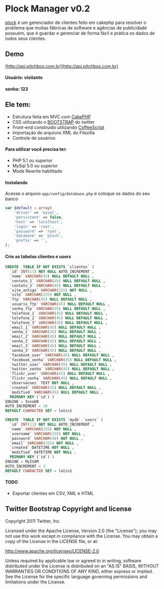 # Plock Manager v0.2
[plock](https://github.com/hugodias/) é um gerenciador de clientes feito em cakephp para resolver o problema que muitas fábricas de software e agências de publicidade possuem, que é guardar e gerenciar de forma fácil e prática os dados de todos seus clientes.



Demo
-----
[http://api.pitchbox.com.br](http://api.pitchbox.com.br)

#### Usuário: visitante

#### senha: 123



Ele tem:
-----

* Estrutura feita em MVC com [CakePHP](http://cakephp.org/)
* CSS utilizando o [BOOTSTRAP](http://twitter.github.com/bootstrap/) do twitter
* Front-end construido utilizando [CoffeeScript](http://jashkenas.github.com/coffee-script/)
* Importação de arquivos XML do Filezilla
* Controle de usuários

#### Para utilizar você precisa ter:
* PHP 5.1 ou superior
* MySql 5.0 ou superior
* Mode Rewrite habilitado


#### Instalando

Acesse o arquivo `app/config/database.php` e coloque os dados do seu banco

``` php
var $default = array(
	'driver' => 'mysql',
	'persistent' => false,
	'host' => 'localhost',
	'login' => 'root',
	'password' => 'root',
	'database' => 'plock',
	'prefix' => '',
);
```

#### Crie as tabelas clientes e users
``` sql
CREATE  TABLE IF NOT EXISTS `clientes` (
  `id` INT(11) NOT NULL AUTO_INCREMENT ,
  `nome` VARCHAR(45) NULL DEFAULT NULL ,
  `contato_1` VARCHAR(45) NULL DEFAULT NULL ,
  `contato_2` VARCHAR(45) NULL DEFAULT NULL ,
  `site_antigo` VARCHAR(255) NOT NULL ,
  `site` VARCHAR(255) NOT NULL ,
  `ftp` VARCHAR(45) NULL DEFAULT NULL ,
  `usuario_ftp` VARCHAR(45) NULL DEFAULT NULL ,
  `senha_ftp` VARCHAR(45) NULL DEFAULT NULL ,
  `telefone_1` VARCHAR(45) NULL DEFAULT NULL ,
  `telefone_2` VARCHAR(45) NULL DEFAULT NULL ,
  `telefone_3` VARCHAR(45) NULL DEFAULT NULL ,
  `email_1` VARCHAR(45) NULL DEFAULT NULL ,
  `senha_1` VARCHAR(45) NULL DEFAULT NULL ,
  `email_2` VARCHAR(45) NULL DEFAULT NULL ,
  `senha_2` VARCHAR(45) NULL DEFAULT NULL ,
  `email_3` VARCHAR(45) NULL DEFAULT NULL ,
  `senha_3` VARCHAR(45) NULL DEFAULT NULL ,
  `facebook_user` VARCHAR(45) NULL DEFAULT NULL ,
  `facebook_senha` VARCHAR(45) NULL DEFAULT NULL ,
  `twitter_user` VARCHAR(45) NULL DEFAULT NULL ,
  `twitter_senha` VARCHAR(45) NULL DEFAULT NULL ,
  `flickr_user` VARCHAR(45) NULL DEFAULT NULL ,
  `flickr_senha` VARCHAR(45) NULL DEFAULT NULL ,
  `observacoes` TEXT NOT NULL ,
  `created` VARCHAR(45) NULL DEFAULT NULL ,
  `modified` VARCHAR(45) NULL DEFAULT NULL ,
  PRIMARY KEY (`id`) )
ENGINE = InnoDB
AUTO_INCREMENT = 10
DEFAULT CHARACTER SET = latin1
```

``` sql
CREATE  TABLE IF NOT EXISTS `mydb`.`users` (
  `id` INT(11) NOT NULL AUTO_INCREMENT ,
  `name` VARCHAR(255) NOT NULL ,
  `username` VARCHAR(255) NOT NULL ,
  `password` VARCHAR(40) NOT NULL ,
  `email` VARCHAR(255) NOT NULL ,
  `created` DATETIME NOT NULL ,
  `modified` DATETIME NOT NULL ,
  PRIMARY KEY (`id`) )
ENGINE = MyISAM
AUTO_INCREMENT = 3
DEFAULT CHARACTER SET = latin1
```

#### TODO
* Exportar clientes em CSV, XML e HTML


Twitter Bootstrap Copyright and license
---------------------

Copyright 2011 Twitter, Inc.

Licensed under the Apache License, Version 2.0 (the "License");
you may not use this work except in compliance with the License.
You may obtain a copy of the License in the LICENSE file, or at:

   http://www.apache.org/licenses/LICENSE-2.0

Unless required by applicable law or agreed to in writing, software
distributed under the License is distributed on an "AS IS" BASIS,
WITHOUT WARRANTIES OR CONDITIONS OF ANY KIND, either express or implied.
See the License for the specific language governing permissions and
limitations under the License.

